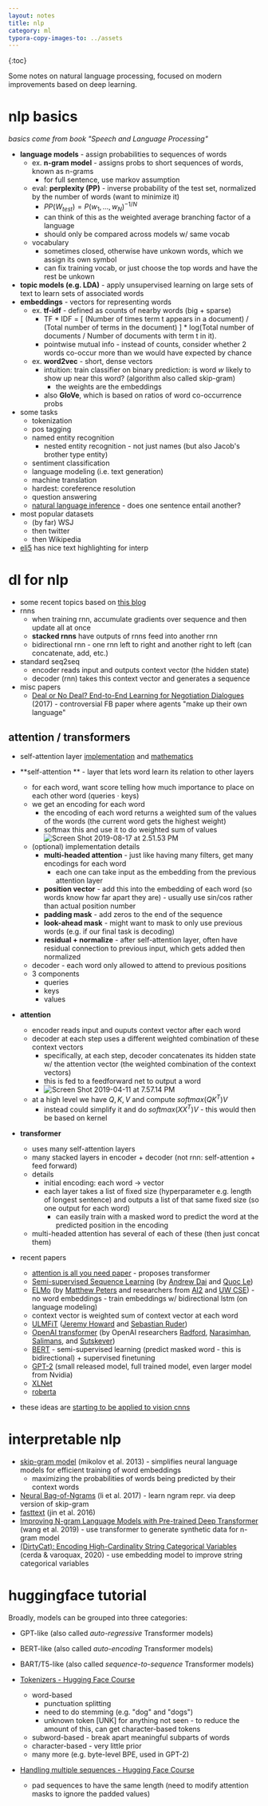 ```yaml
---
layout: notes
title: nlp
category: ml
typora-copy-images-to: ../assets
---
```


{:toc}

Some notes on natural language processing, focused on modern improvements based on deep learning.

# nlp basics

*basics come from book "Speech and Language Processing"*

- **language models** - assign probabilities to sequences of words
  - ex. **n-gram model** - assigns probs to short sequences of words, known as n-grams
    - for full sentence, use markov assumption
  - eval: **perplexity (PP)** - inverse probability of the test set, normalized by the number of words (want to minimize it)
    - $PP(W_{test}) = P(w_1, ..., w_N)^{-1/N}$
    - can think of this as the weighted average branching factor of a language
    - should only be compared across models w/ same vocab
  - vocabulary
    - sometimes closed, otherwise have unkown words, which we assign its own symbol
    - can fix training vocab, or just choose the top words and have the rest be unkown
- **topic models (e.g. LDA)** - apply unsupervised learning on large sets of text to learn sets of associated words
- **embeddings** - vectors for representing words
  - ex. **tf-idf** - defined as counts of nearby words (big + sparse)
    - TF * IDF = [ (Number of times term t appears in a document) / (Total number of terms in the document) ] * log(Total number of documents / Number of documents with term t in it).
    - pointwise mutual info - instead of counts, consider whether 2 words co-occur more than we would have expected by chance
  - ex. **word2vec** - short, dense vectors
    - intuition: train classifier on binary prediction: is word $w$ likely to show up near this word? (algorithm also called skip-gram)
      - the weights are the embeddings
    - also **GloVe**, which is based on ratios of word co-occurrence probs
- some tasks
  - tokenization
  - pos tagging
  - named entity recognition
    - nested entity recognition - not just names (but also Jacob's brother type entity)
  - sentiment classification
  - language modeling (i.e. text generation)
  - machine translation
  - hardest: coreference resolution
  - question answering
  - [natural language inference](https://www.aclweb.org/anthology/P19-1334.pdf) - does one sentence entail another?
- most popular datasets
  - (by far) WSJ
  - then twitter
  - then Wikipedia
- [eli5](https://eli5.readthedocs.io/en/latest/libraries/sklearn.html#library-scikit-learn) has nice text highlighting for interp

# dl for nlp

- some recent topics based on [this blog](http://jalammar.github.io/)
- rnns
  - when training rnn, accumulate gradients over sequence and then update all at once
  - **stacked rnns** have outputs of rnns feed into another rnn
  - bidirectional rnn - one rnn left to right and another right to left (can concatenate, add, etc.)
- standard seq2seq
  - encoder reads input and outputs context vector (the hidden state)
  - decoder (rnn) takes this context vector and generates a sequence
- misc papers
  - [Deal or No Deal? End-to-End Learning for Negotiation Dialogues](https://arxiv.org/abs/1706.05125) (2017) - controversial FB paper where agents "make up their own language"



## attention / transformers

- self-attention layer [implementation](https://github.com/mertensu/transformer-tutorial) and [mathematics](https://homes.cs.washington.edu/~thickstn/docs/transformers.pdf)

- **self-attention ** - layer that lets word learn its relation to other layers
  - for each word, want score telling how much importance to place on each other word (queries $\cdot$ keys)
  - we get an encoding for each word
    - the encoding of each word returns a weighted sum of the values of the words (the current word gets the highest weight)
    - softmax this and use it to do weighted sum of values![Screen Shot 2019-08-17 at 2.51.53 PM](../assets/attention.png)
  - (optional) implementation details
    - **multi-headed attention** - just like having many filters, get many encodings for each word
      - each one can take input as the embedding from the previous attention layer
    - **position vector** - add this into the embedding of each word (so words know how far apart they are) - usually use sin/cos rather than actual position number
    - **padding mask** - add zeros to the end of the sequence
    - **look-ahead mask** - might want to mask to only use previous words (e.g. if our final task is decoding)
    - **residual + normalize** - after self-attention layer, often have residual connection to previous input, which gets added then normalized
  - decoder - each word only allowed to attend to previous positions
  - 3 components
    - queries
    - keys
    - values
- **attention**
  - encoder reads input and ouputs context vector after each word
  - decoder at each step uses a different weighted combination of these context vectors
    - specifically, at each step, decoder concatenates its hidden state w/ the attention vector (the weighted combination of the context vectors)
    - this is fed to a feedforward net to output a word
    - ![Screen Shot 2019-04-11 at 7.57.14 PM](../assets/nmt.png)
  - at a high level we have $Q, K, V$ and compute $softmax(QK^T)V$
    - instead could simplify it and do $softmax(XX^T)V$ - this would then be based on kernel
- **transformer**
  - uses many self-attention layers
  - many stacked layers in encoder + decoder (not rnn: self-attention + feed forward)
  - details
    - initial encoding: each word -> vector
    - each layer takes a list of fixed size (hyperparameter e.g. length of longest sentence) and outputs a list of that same fixed size (so one output for each word)
      - can easily train with a masked word to predict the word at the predicted position in the encoding
  - multi-headed attention has several of each of these (then just concat them)
- recent papers
  - [attention is all you need paper](<https://arxiv.org/abs/1706.03762>) - proposes transformer
  - [Semi-supervised Sequence Learning](https://arxiv.org/abs/1511.01432) (by [Andrew Dai](https://twitter.com/iamandrewdai) and [Quoc Le](https://twitter.com/quocleix))
  -  [ELMo](https://arxiv.org/abs/1802.05365) (by [Matthew Peters](https://twitter.com/mattthemathman) and researchers from [AI2](https://allenai.org/) and [UW CSE](https://www.engr.washington.edu/about/bldgs/cse)) - no word embeddings - train embeddings w/ bidirectional lstm (on language modeling)
    - context vector is weighted sum of context vector at each word
  - [ULMFiT](https://arxiv.org/abs/1801.06146) ([Jeremy Howard](https://twitter.com/jeremyphoward) and [Sebastian Ruder](https://twitter.com/seb_ruder))
  - [OpenAI transformer](https://s3-us-west-2.amazonaws.com/openai-assets/research-covers/language-unsupervised/language_understanding_paper.pdf) (by OpenAI researchers [Radford](https://twitter.com/alecrad), [Narasimhan](https://twitter.com/karthik_r_n), [Salimans](https://twitter.com/timsalimans), and [Sutskever](https://twitter.com/ilyasut))
  - [BERT](BERT) - semi-supervised learning (predict masked word - this is bidirectional) + supervised finetuning
  - [GPT-2](https://d4mucfpksywv.cloudfront.net/better-language-models/language_models_are_unsupervised_multitask_learners.pdf) (small released model, full trained model, even larger model from Nvidia)
  - [XLNet](https://arxiv.org/abs/1906.08237)
  - [roberta](https://arxiv.org/abs/1907.11692)
- these ideas are [starting to be applied to vision cnns](https://arxiv.org/abs/1904.09925)



# interpretable nlp

- [skip-gram model](https://arxiv.org/abs/1301.3781) (mikolov et al. 2013) - simplifies neural language models for efficient training of word embeddings
  - maximizing the probabilities of words being predicted by their context words
- [Neural Bag-of-Ngrams](https://www.aaai.org/ocs/index.php/AAAI/AAAI17/paper/download/14513/14079) (li et al. 2017) - learn ngram repr. via deep version of skip-gram
- [fasttext](https://www.ijcai.org/Proceedings/16/Papers/401.pdf) (jin et al. 2016)
- [Improving N-gram Language Models with Pre-trained Deep Transformer](https://arxiv.org/abs/1911.10235) (wang et al. 2019) - use transformer to generate synthetic data for n-gram model
- [(DirtyCat): Encoding High-Cardinality String Categorical Variables](https://ieeexplore.ieee.org/abstract/document/9086128) (cerda & varoquax, 2020) - use embedding model to improve string categorical variables

# huggingface tutorial

Broadly, models can be grouped into three categories:

- GPT-like (also called *auto-regressive* Transformer models)
- BERT-like (also called *auto-encoding* Transformer models)
- BART/T5-like (also called *sequence-to-sequence* Transformer models)

- [Tokenizers - Hugging Face Course](https://huggingface.co/course/chapter2/4?fw=pt)
  - word-based
    - punctuation splitting
    - need to do stemming (e.g. "dog" and "dogs")
    - unknown token [UNK] for anything not seen - to reduce the amount of this, can get character-based tokens
  - subword-based - break apart meaningful subparts of words
  - character-based - very little prior
  - many more (e.g. byte-level BPE, used in GPT-2)
- [Handling multiple sequences - Hugging Face Course](https://huggingface.co/course/chapter2/5?fw=pt)
  - pad sequences to have the same length (need to modify attention masks to ignore the padded values)